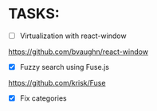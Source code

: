 # TASKS:

- [ ] Virtualization with react-window

https://github.com/bvaughn/react-window


- [x] Fuzzy search using Fuse.js

https://github.com/krisk/Fuse

- [x] Fix categories
